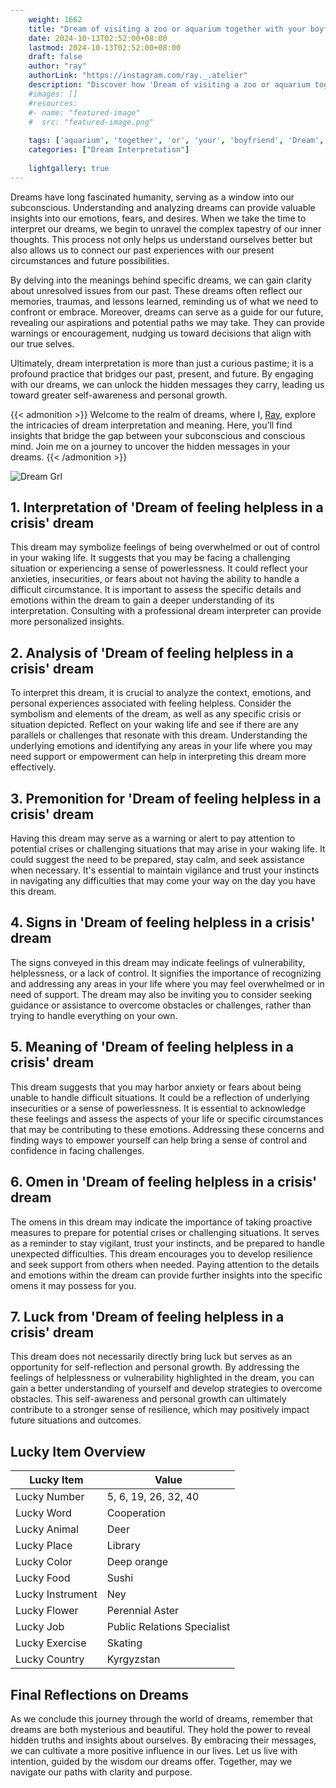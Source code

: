 ```yaml
---
    weight: 1662
    title: "Dream of visiting a zoo or aquarium together with your boyfriend"  # Assuming 'title' column exists
    date: 2024-10-13T02:52:00+08:00
    lastmod: 2024-10-13T02:52:00+08:00
    draft: false
    author: "ray"
    authorLink: "https://instagram.com/ray._.atelier"
    description: "Discover how 'Dream of visiting a zoo or aquarium together with your boyfriend' can interpret your future and uncover its significant meanings in your life."
    #images: []
    #resources:
    #- name: "featured-image"
    #  src: "featured-image.png"
    
    tags: ['aquarium', 'together', 'or', 'your', 'boyfriend', 'Dream', 'visiting', 'a', 'of', 'with', 'zoo']
    categories: ["Dream Interpretation"]
    
    lightgallery: true
---
```

    
Dreams have long fascinated humanity, serving as a window into our subconscious. Understanding and analyzing dreams can provide valuable insights into our emotions, fears, and desires. When we take the time to interpret our dreams, we begin to unravel the complex tapestry of our inner thoughts. This process not only helps us understand ourselves better but also allows us to connect our past experiences with our present circumstances and future possibilities.

By delving into the meanings behind specific dreams, we can gain clarity about unresolved issues from our past. These dreams often reflect our memories, traumas, and lessons learned, reminding us of what we need to confront or embrace. Moreover, dreams can serve as a guide for our future, revealing our aspirations and potential paths we may take. They can provide warnings or encouragement, nudging us toward decisions that align with our true selves.

Ultimately, dream interpretation is more than just a curious pastime; it is a profound practice that bridges our past, present, and future. By engaging with our dreams, we can unlock the hidden messages they carry, leading us toward greater self-awareness and personal growth.

{{< admonition >}}
Welcome to the realm of dreams, where I, [Ray](https://instagram.com/ray._.atelier), explore the intricacies of dream interpretation and meaning. Here, you’ll find insights that bridge the gap between your subconscious and conscious mind. Join me on a journey to uncover the hidden messages in your dreams.
{{< /admonition >}}

![Dream Grl](https://cdn.pixabay.com/photo/2017/11/02/03/35/gothic-2910057_1280.jpg "Dream Grl")

## 1. Interpretation of 'Dream of feeling helpless in a crisis' dream
 This dream may symbolize feelings of being overwhelmed or out of control in your waking life. It suggests that you may be facing a challenging situation or experiencing a sense of powerlessness. It could reflect your anxieties, insecurities, or fears about not having the ability to handle a difficult circumstance. It is important to assess the specific details and emotions within the dream to gain a deeper understanding of its interpretation. Consulting with a professional dream interpreter can provide more personalized insights.

## 2. Analysis of 'Dream of feeling helpless in a crisis' dream
 To interpret this dream, it is crucial to analyze the context, emotions, and personal experiences associated with feeling helpless. Consider the symbolism and elements of the dream, as well as any specific crisis or situation depicted. Reflect on your waking life and see if there are any parallels or challenges that resonate with this dream. Understanding the underlying emotions and identifying any areas in your life where you may need support or empowerment can help in interpreting this dream more effectively.

## 3. Premonition for 'Dream of feeling helpless in a crisis' dream
 Having this dream may serve as a warning or alert to pay attention to potential crises or challenging situations that may arise in your waking life. It could suggest the need to be prepared, stay calm, and seek assistance when necessary. It's essential to maintain vigilance and trust your instincts in navigating any difficulties that may come your way on the day you have this dream.

## 4. Signs in 'Dream of feeling helpless in a crisis' dream
 The signs conveyed in this dream may indicate feelings of vulnerability, helplessness, or a lack of control. It signifies the importance of recognizing and addressing any areas in your life where you may feel overwhelmed or in need of support. The dream may also be inviting you to consider seeking guidance or assistance to overcome obstacles or challenges, rather than trying to handle everything on your own.

## 5. Meaning of 'Dream of feeling helpless in a crisis' dream
 This dream suggests that you may harbor anxiety or fears about being unable to handle difficult situations. It could be a reflection of underlying insecurities or a sense of powerlessness. It is essential to acknowledge these feelings and assess the aspects of your life or specific circumstances that may be contributing to these emotions. Addressing these concerns and finding ways to empower yourself can help bring a sense of control and confidence in facing challenges.

## 6. Omen in 'Dream of feeling helpless in a crisis' dream
 The omens in this dream may indicate the importance of taking proactive measures to prepare for potential crises or challenging situations. It serves as a reminder to stay vigilant, trust your instincts, and be prepared to handle unexpected difficulties. This dream encourages you to develop resilience and seek support from others when needed. Paying attention to the details and emotions within the dream can provide further insights into the specific omens it may possess for you.

## 7. Luck from 'Dream of feeling helpless in a crisis' dream
 This dream does not necessarily directly bring luck but serves as an opportunity for self-reflection and personal growth. By addressing the feelings of helplessness or vulnerability highlighted in the dream, you can gain a better understanding of yourself and develop strategies to overcome obstacles. This self-awareness and personal growth can ultimately contribute to a stronger sense of resilience, which may positively impact future situations and outcomes.

## Lucky Item Overview
| Lucky Item          | Value              |
|---------------|--------------------|
| Lucky Number        | 5, 6, 19, 26, 32, 40  |
| Lucky Word          | Cooperation |
| Lucky Animal        | Deer |
| Lucky Place         | Library     |
| Lucky Color         | Deep orange     |
| Lucky Food          | Sushi      |
| Lucky Instrument    | Ney |
| Lucky Flower        | Perennial Aster    |
| Lucky Job           | Public Relations Specialist       |
| Lucky Exercise      | Skating  |
| Lucky Country       | Kyrgyzstan    |


##  Final Reflections on Dreams

As we conclude this journey through the world of dreams, remember that dreams are both mysterious and beautiful. They hold the power to reveal hidden truths and insights about ourselves. By embracing their messages, we can cultivate a more positive influence in our lives. Let us live with intention, guided by the wisdom our dreams offer. Together, may we navigate our paths with clarity and purpose.

